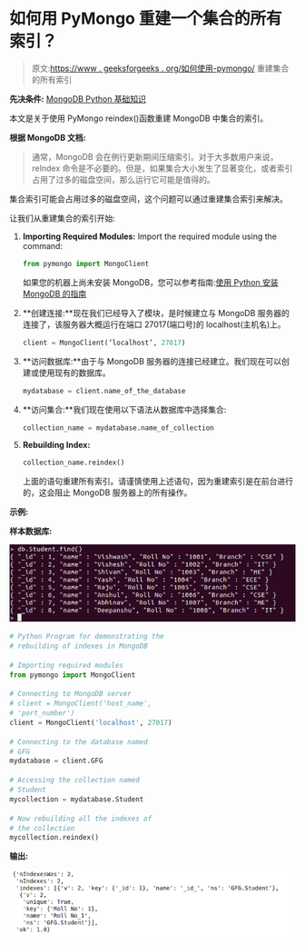 # 如何用 PyMongo 重建一个集合的所有索引？

> 原文:[https://www . geeksforgeeks . org/如何使用-pymongo/](https://www.geeksforgeeks.org/how-to-rebuild-all-the-indexes-of-a-collection-using-pymongo/) 重建集合的所有索引

**先决条件:** [MongoDB Python 基础知识](https://www.geeksforgeeks.org/mongodb-and-python/)

本文是关于使用 PyMongo reindex()函数重建 MongoDB 中集合的索引。

**根据 MongoDB 文档:**

> 通常，MongoDB 会在例行更新期间压缩索引。对于大多数用户来说，reIndex 命令是不必要的。但是，如果集合大小发生了显著变化，或者索引占用了过多的磁盘空间，那么运行它可能是值得的。

集合索引可能会占用过多的磁盘空间，这个问题可以通过重建集合索引来解决。

让我们从重建集合的索引开始:

1.  **Importing Required Modules:** Import the required module using the command:

    ```py
    from pymongo import MongoClient

    ```

    如果您的机器上尚未安装 MongoDB，您可以参考指南:[使用 Python 安装 MongoDB 的指南](https://www.geeksforgeeks.org/guide-install-mongodb-python-windows/)

2.  **创建连接:**现在我们已经导入了模块，是时候建立与 MongoDB 服务器的连接了，该服务器大概运行在端口 27017(端口号)的 localhost(主机名)上。

    ```py
    client = MongoClient(‘localhost’, 27017)
    ```

3.  **访问数据库:**由于与 MongoDB 服务器的连接已经建立。我们现在可以创建或使用现有的数据库。

    ```py
    mydatabase = client.name_of_the_database
    ```

4.  **访问集合:**我们现在使用以下语法从数据库中选择集合:

    ```py
    collection_name = mydatabase.name_of_collection
    ```

5.  **Rebuilding Index:**

    ```py
    collection_name.reindex()

    ```

    上面的语句重建所有索引。请谨慎使用上述语句，因为重建索引是在前台进行的，这会阻止 MongoDB 服务器上的所有操作。

**示例:**

**样本数据库:**

![python-mongodb-sample-database3](img/3e4740b76e811de5e6d3c8fede6bad4f.png)

```py
# Python Program for demonstrating the 
# rebuilding of indexes in MongoDB

# Importing required modules
from pymongo import MongoClient

# Connecting to MongoDB server
# client = MongoClient('host_name',
# 'port_number')
client = MongoClient('localhost', 27017)

# Connecting to the database named
# GFG
mydatabase = client.GFG

# Accessing the collection named
# Student
mycollection = mydatabase.Student

# Now rebuilding all the indexes of
# the collection
mycollection.reindex()
```

**输出:**

![python-reindex-mongodb](img/b3fb59ef1f13438b2b8e4ede6c3db1d2.png)